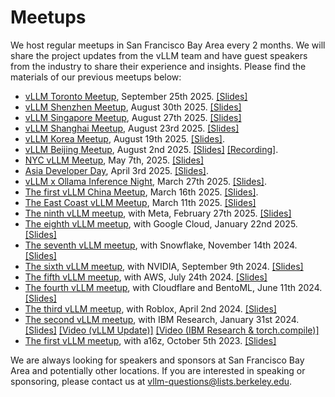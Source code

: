 # Meetups

We host regular meetups in San Francisco Bay Area every 2 months. We will share the project updates from the vLLM team and have guest speakers from the industry to share their experience and insights. Please find the materials of our previous meetups below:

- [vLLM Toronto Meetup](https://luma.com/e80e0ymm), September 25th 2025. [[Slides]](https://docs.google.com/presentation/d/1IYJYmJcu9fLpID5N5RbW_vO0XLo0CGOR14IXOjB61V8/edit?usp=sharing)
- [vLLM Shenzhen Meetup](https://mp.weixin.qq.com/s/k8ZBO1u2_2odgiKWH_GVTQ), August 30th 2025. [[Slides]](https://drive.google.com/drive/folders/1Ua2SVKVSu-wp5vou_6ElraDt2bnKhiEA)
- [vLLM Singapore Meetup](https://www.sginnovate.com/event/vllm-sg-meet), August 27th 2025. [[Slides]](https://drive.google.com/drive/folders/1ncf3GyqLdqFaB6IeB834E5TZJPLAOiXZ?usp=sharing)
- [vLLM Shanghai Meetup](https://mp.weixin.qq.com/s/pDmAXHcN7Iqc8sUKgJgGtg), August 23rd 2025. [[Slides]](https://drive.google.com/drive/folders/1OvLx39wnCGy_WKq8SiVKf7YcxxYI3WCH)
- [vLLM Korea Meetup](https://luma.com/cgcgprmh), August 19th 2025. [[Slides]](https://drive.google.com/file/d/1bcrrAE1rxUgx0mjIeOWT6hNe2RefC5Hm/view).
- [vLLM Beijing Meetup](https://mp.weixin.qq.com/s/dgkWg1WFpWGO2jCdTqQHxA), August 2nd 2025. [[Slides]](https://drive.google.com/drive/folders/1Pid6NSFLU43DZRi0EaTcPgXsAzDvbBqF) [[Recording]](https://www.chaspark.com/#/live/1166916873711665152).
- [NYC vLLM Meetup](https://lu.ma/c1rqyf1f), May 7th, 2025. [[Slides]](https://docs.google.com/presentation/d/1_q_aW_ioMJWUImf1s1YM-ZhjXz8cUeL0IJvaquOYBeA/edit?usp=sharing)
- [Asia Developer Day](https://www.sginnovate.com/event/limited-availability-morning-evening-slots-remaining-inaugural-vllm-asia-developer-day), April 3rd 2025. [[Slides]](https://docs.google.com/presentation/d/19cp6Qu8u48ihB91A064XfaXruNYiBOUKrBxAmDOllOo/edit?usp=sharing).
- [vLLM x Ollama Inference Night](https://lu.ma/vllm-ollama), March 27th 2025. [[Slides]](https://docs.google.com/presentation/d/16T2PDD1YwRnZ4Tu8Q5r6n53c5Lr5c73UV9Vd2_eBo4U/edit?usp=sharing).
- [The first vLLM China Meetup](https://mp.weixin.qq.com/s/n77GibL2corAtQHtVEAzfg), March 16th 2025. [[Slides]](https://docs.google.com/presentation/d/1REHvfQMKGnvz6p3Fd23HhSO4c8j5WPGZV0bKYLwnHyQ/edit?usp=sharing).
- [The East Coast vLLM Meetup](https://lu.ma/7mu4k4xx), March 11th 2025. [[Slides]](https://docs.google.com/presentation/d/1NHiv8EUFF1NLd3fEYODm56nDmL26lEeXCaDgyDlTsRs/edit#slide=id.g31441846c39_0_0)
- [The ninth vLLM meetup](https://lu.ma/h7g3kuj9), with Meta, February 27th 2025. [[Slides]](https://docs.google.com/presentation/d/1jzC_PZVXrVNSFVCW-V4cFXb6pn7zZ2CyP_Flwo05aqg/edit?usp=sharing)
- [The eighth vLLM meetup](https://lu.ma/zep56hui), with Google Cloud, January 22nd 2025. [[Slides]](https://docs.google.com/presentation/d/1epVkt4Zu8Jz_S5OhEHPc798emsYh2BwYfRuDDVEF7u4/edit?usp=sharing)
- [The seventh vLLM meetup](https://lu.ma/h0qvrajz), with Snowflake, November 14th 2024. [[Slides]](https://docs.google.com/presentation/d/1e3CxQBV3JsfGp30SwyvS3eM_tW-ghOhJ9PAJGK6KR54/edit?usp=sharing)
- [The sixth vLLM meetup](https://lu.ma/87q3nvnh), with NVIDIA, September 9th 2024. [[Slides]](https://docs.google.com/presentation/d/1wrLGwytQfaOTd5wCGSPNhoaW3nq0E-9wqyP7ny93xRs/edit?usp=sharing)
- [The fifth vLLM meetup](https://lu.ma/lp0gyjqr), with AWS, July 24th 2024. [[Slides]](https://docs.google.com/presentation/d/1RgUD8aCfcHocghoP3zmXzck9vX3RCI9yfUAB2Bbcl4Y/edit?usp=sharing)
- [The fourth vLLM meetup](https://lu.ma/agivllm), with Cloudflare and BentoML, June 11th 2024. [[Slides]](https://docs.google.com/presentation/d/1iJ8o7V2bQEi0BFEljLTwc5G1S10_Rhv3beed5oB0NJ4/edit?usp=sharing)
- [The third vLLM meetup](https://robloxandvllmmeetup2024.splashthat.com/), with Roblox, April 2nd 2024. [[Slides]](https://docs.google.com/presentation/d/1A--47JAK4BJ39t954HyTkvtfwn0fkqtsL8NGFuslReM/edit?usp=sharing)
- [The second vLLM meetup](https://lu.ma/ygxbpzhl), with IBM Research, January 31st 2024. [[Slides]](https://docs.google.com/presentation/d/12mI2sKABnUw5RBWXDYY-HtHth4iMSNcEoQ10jDQbxgA/edit?usp=sharing) [[Video (vLLM Update)]](https://youtu.be/Y0C-DUvEnZQ) [[Video (IBM Research & torch.compile)]](https://youtu.be/m0dMtFLI-dg)
- [The first vLLM meetup](https://lu.ma/first-vllm-meetup), with a16z, October 5th 2023. [[Slides]](https://docs.google.com/presentation/d/1QL-XPFXiFpDBh86DbEegFXBXFXjix4v032GhShbKf3s/edit?usp=sharing)

We are always looking for speakers and sponsors at San Francisco Bay Area and potentially other locations. If you are interested in speaking or sponsoring, please contact us at [vllm-questions@lists.berkeley.edu](mailto:vllm-questions@lists.berkeley.edu).
